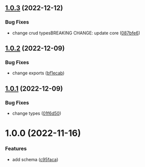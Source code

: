 ## [1.0.3](https://github.com/2ppl/boilerplate-schema/compare/v1.0.2...v1.0.3) (2022-12-12)


### Bug Fixes

* change crud typesBREAKING CHANGE: update core ([087bfe6](https://github.com/2ppl/boilerplate-schema/commit/087bfe60573d39c2becd69da38afbc6053afb3cf))

## [1.0.2](https://github.com/2ppl/boilerplate-schema/compare/v1.0.1...v1.0.2) (2022-12-09)


### Bug Fixes

* change exports ([bf1ecab](https://github.com/2ppl/boilerplate-schema/commit/bf1ecab88420aeef1a822b4bee12aa34ae019b20))

## [1.0.1](https://github.com/2ppl/boilerplate-schema/compare/v1.0.0...v1.0.1) (2022-12-09)


### Bug Fixes

* change types ([01f6d50](https://github.com/2ppl/boilerplate-schema/commit/01f6d501818241bb2dd09e42d3356baeb629baeb))

# 1.0.0 (2022-11-16)


### Features

* add schema ([c95faca](https://github.com/2ppl/boilerplate-schema/commit/c95facaca756b155ee7b2dc9f8afc915fc6d968d))
